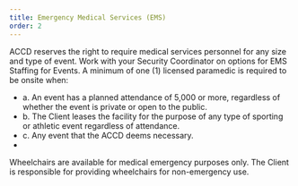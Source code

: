 ```yaml
---
title: Emergency Medical Services (EMS)
order: 2
---
```


ACCD reserves the right to require medical services personnel for any size and type of event. Work with your Security Coordinator on options for EMS Staffing for Events. A minimum of one (1) licensed paramedic is required to be onsite when:
- a. An event has a planned attendance of 5,000 or more, regardless of whether the event is private or open to the public.
- b. The Client leases the facility for the purpose of any type of sporting or athletic event regardless of attendance.
- c. Any event that the ACCD deems necessary.
- 
Wheelchairs are available for medical emergency purposes only. The Client is responsible for providing wheelchairs for non-emergency use.
